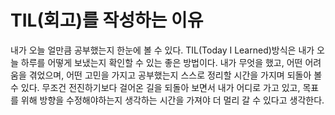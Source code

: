# TIL(회고)를 작성하는 이유

내가 오늘 얼만큼 공부했는지 한눈에 볼 수 있다. TIL(Today I Learned)방식은 내가 오늘 하루를 어떻게 보냈는지 확인할 수 있는 좋은 방법이다. 내가 무엇을 했고, 어떤 어려움을 겪었으며, 어떤 고민을 가지고 공부했는지 스스로 정리할 시간을 가지며 되돌아 볼 수 있다. 무조건 전진하기보다 걸어온 길을 되돌아 보면서 내가 어디로 가고 있고, 목표를 위해 방향을 수정해야하는지 생각하는 시간을 가져야 더 멀리 갈 수 있다고 생각한다.
